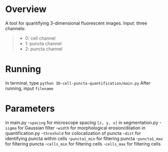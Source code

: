 # Overview
A tool for quantifying 3-dimensional fluorescent images.
Input: three channels:
> - 0: cell channel
> - 1: puncta channel
> - 2: puncta channel

# Running
In terminal, type `python 3D-cell-puncta-quantification/main.py`
After running, input `filename`

# Parameters
in main.py
-`spacing` for microscope spacing `[z, y, x]`
in segmentation.py
-`sigma` for Gaussian filter
-`width` for morphological erosion/dilation
in quantification.py
-`threshold` for colocalization of puncta
-`dist` for identifying puncta within cells
-`puncta1_min` for filtering puncta
-`puncta1_max` for filtering puncta
-`cells_min` for filtering cells
-`cells_max` for filtering cells
